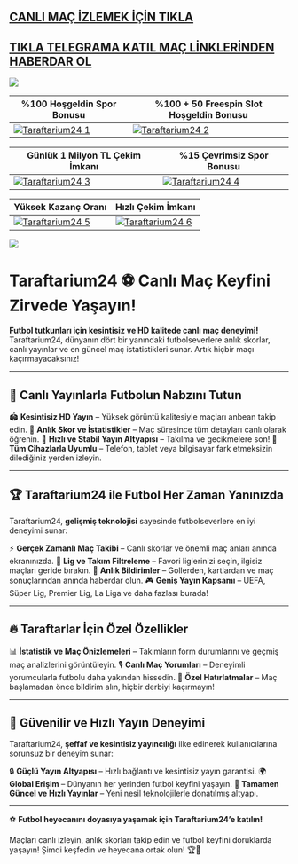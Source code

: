 ## <a href="https://shorten.is/nanotv">CANLI MAÇ İZLEMEK İÇİN TIKLA</a>

## <a href="https://t.me/betnanotv">TIKLA TELEGRAMA KATIL MAÇ LİNKLERİNDEN HABERDAR OL</a>

<a href="https://shorten.is/nano"><img src="https://s7.gifyu.com/images/SX5dx.gif"></a>

| %100 Hoşgeldin Spor Bonusu | %100 + 50 Freespin Slot Hoşgeldin Bonusu |
|----------|----------|
| [![Taraftarium24 1](https://i.ibb.co/w6Ms0n3/0-spor-hosgeldin.jpg)](https://shorten.is/nano) | [![Taraftarium24 2](https://i.ibb.co/SmhNkkF/ho-geldin-slot.jpg)](https://shorten.is/nano) |

| Günlük 1 Milyon TL Çekim İmkanı | %15 Çevrimsiz Spor Bonusu |
|----------|----------|
| [![Taraftarium24 3](https://i.ibb.co/1sqbDKg/gates.jpg)](https://shorten.is/nano) | [![Taraftarium24 4](https://i.ibb.co/Smxn3qW/gates-of-bn.jpg)](https://shorten.is/nano) |

| Yüksek Kazanç Oranı | Hızlı Çekim İmkanı |
|----------|----------|
| [![Taraftarium24 5](https://i.ibb.co/jwxwCmC/sweet.jpg)](https://shorten.is/nano) | [![Taraftarium24 6](https://i.ibb.co/SKbx3w4/Masalar-Canli-Casino-Mobil-Pop-Up.jpg)](https://shorten.is/nano) |

<a href="https://shorten.is/nano"><img src="https://s13.gifyu.com/images/SXln5.gif"></a>



# Taraftarium24 ⚽ Canlı Maç Keyfini Zirvede Yaşayın!

**Futbol tutkunları için kesintisiz ve HD kalitede canlı maç deneyimi!** Taraftarium24, dünyanın dört bir yanındaki futbolseverlere anlık skorlar, canlı yayınlar ve en güncel maç istatistikleri sunar. Artık hiçbir maçı kaçırmayacaksınız!

---

## 🎥 Canlı Yayınlarla Futbolun Nabzını Tutun

🏟 **Kesintisiz HD Yayın** – Yüksek görüntü kalitesiyle maçları anbean takip edin.
📡 **Anlık Skor ve İstatistikler** – Maç süresince tüm detayları canlı olarak öğrenin.
🚀 **Hızlı ve Stabil Yayın Altyapısı** – Takılma ve gecikmelere son!
📱 **Tüm Cihazlarla Uyumlu** – Telefon, tablet veya bilgisayar fark etmeksizin dilediğiniz yerden izleyin.

---

## 🏆 Taraftarium24 ile Futbol Her Zaman Yanınızda

Taraftarium24, **gelişmiş teknolojisi** sayesinde futbolseverlere en iyi deneyimi sunar:

⚡ **Gerçek Zamanlı Maç Takibi** – Canlı skorlar ve önemli maç anları anında ekranınızda.
🎯 **Lig ve Takım Filtreleme** – Favori liglerinizi seçin, ilgisiz maçları geride bırakın.
📢 **Anlık Bildirimler** – Gollerden, kartlardan ve maç sonuçlarından anında haberdar olun.
🎮 **Geniş Yayın Kapsamı** – UEFA, Süper Lig, Premier Lig, La Liga ve daha fazlası burada!

---

## 🔥 Taraftarlar İçin Özel Özellikler

📊 **İstatistik ve Maç Önizlemeleri** – Takımların form durumlarını ve geçmiş maç analizlerini görüntüleyin.
🎙 **Canlı Maç Yorumları** – Deneyimli yorumcularla futbolu daha yakından hissedin.
🔔 **Özel Hatırlatmalar** – Maç başlamadan önce bildirim alın, hiçbir derbiyi kaçırmayın!

---

## 🔐 Güvenilir ve Hızlı Yayın Deneyimi

Taraftarium24, **şeffaf ve kesintisiz yayıncılığı** ilke edinerek kullanıcılarına sorunsuz bir deneyim sunar:

🔒 **Güçlü Yayın Altyapısı** – Hızlı bağlantı ve kesintisiz yayın garantisi.
🌍 **Global Erişim** – Dünyanın her yerinden futbol keyfini yaşayın.
📜 **Tamamen Güncel ve Hızlı Yayınlar** – Yeni nesil teknolojilerle donatılmış altyapı.

---

⚽ **Futbol heyecanını doyasıya yaşamak için Taraftarium24’e katılın!**

Maçları canlı izleyin, anlık skorları takip edin ve futbol keyfini doruklarda yaşayın! Şimdi keşfedin ve heyecana ortak olun! 🏆🚀

